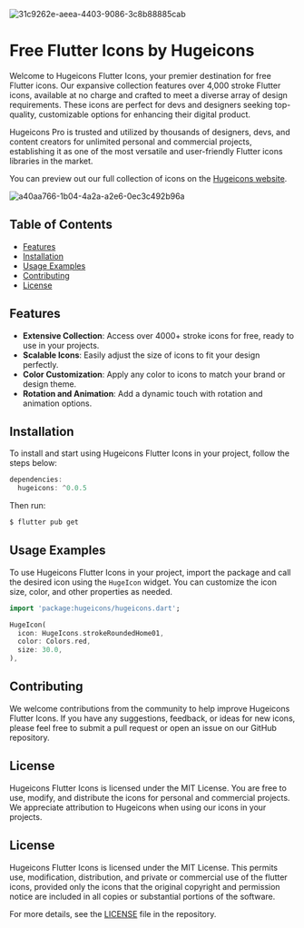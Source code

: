 ![31c9262e-aeea-4403-9086-3c8b88885cab](https://github.com/hugeicons/hugeicons-react/assets/130147052/ff91f2f0-095a-4c6d-8942-3af4759f9021)


# Free Flutter Icons by Hugeicons

Welcome to Hugeicons Flutter Icons, your premier destination for free Flutter icons. Our expansive collection features over 4,000 stroke Flutter icons, available at no charge and crafted to meet a diverse array of design requirements. These icons are perfect for devs and designers seeking top-quality, customizable options for enhancing their digital product.

Hugeicons Pro is trusted and utilized by thousands of designers, devs, and content creators for unlimited personal and commercial projects, establishing it as one of the most versatile and user-friendly Flutter icons libraries in the market.

You can preview out our full collection of icons on the [Hugeicons website](https://hugeicons.com/icons).


![a40aa766-1b04-4a2a-a2e6-0ec3c492b96a](https://github.com/hugeicons/hugeicons-react/assets/130147052/f82c0e0e-60ae-4617-802f-812cdc7a58da)


## Table of Contents
- [Features](#features)
- [Installation](#installation)
- [Usage Examples](#usage-examples)
- [Contributing](#contributing)
- [License](#license)

## Features

- **Extensive Collection**: Access over 4000+ stroke icons for free, ready to use in your projects.
- **Scalable Icons**: Easily adjust the size of icons to fit your design perfectly.
- **Color Customization**: Apply any color to icons to match your brand or design theme.
- **Rotation and Animation**: Add a dynamic touch with rotation and animation options.

## Installation

To install and start using Hugeicons Flutter Icons in your project, follow the steps below:

```dart
dependencies:
  hugeicons: ^0.0.5
```

Then run:

```bash
$ flutter pub get
```

## Usage Examples

To use Hugeicons Flutter Icons in your project, import the package and call the desired icon using the `HugeIcon` widget. You can customize the icon size, color, and other properties as needed.

```dart
import 'package:hugeicons/hugeicons.dart';

HugeIcon(
  icon: HugeIcons.strokeRoundedHome01,
  color: Colors.red,
  size: 30.0,
),
```

## Contributing

We welcome contributions from the community to help improve Hugeicons Flutter Icons. If you have any suggestions, feedback, or ideas for new icons, please feel free to submit a pull request or open an issue on our GitHub repository.

## License

Hugeicons Flutter Icons is licensed under the MIT License. You are free to use, modify, and distribute the icons for personal and commercial projects. We appreciate attribution to Hugeicons when using our icons in your projects.

## License

Hugeicons Flutter Icons is licensed under the MIT License. This permits use, modification, distribution, and private or commercial use of the flutter icons, provided only the icons that the original copyright and permission notice are included in all copies or substantial portions of the software.

For more details, see the [LICENSE](./LICENSE) file in the repository.
